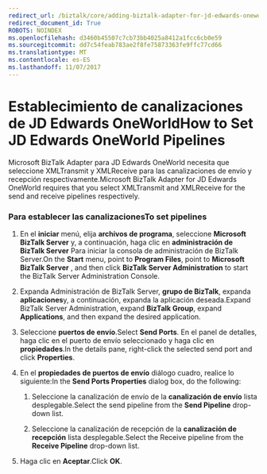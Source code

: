 ```yaml
---
redirect_url: /biztalk/core/adding-biztalk-adapter-for-jd-edwards-oneworld/
redirect_document_id: True
ROBOTS: NOINDEX
ms.openlocfilehash: d3460b45507c7cb73bb4025a8412a1fcc6cb0e59
ms.sourcegitcommit: dd7c54feab783ae2f8fe75873363fe9ffc77cd66
ms.translationtype: MT
ms.contentlocale: es-ES
ms.lasthandoff: 11/07/2017
---
```

# <a name="how-to-set-jd-edwards-oneworld-pipelines"></a><span data-ttu-id="42367-101">Establecimiento de canalizaciones de JD Edwards OneWorld</span><span class="sxs-lookup"><span data-stu-id="42367-101">How to Set JD Edwards OneWorld Pipelines</span></span>
<span data-ttu-id="42367-102">Microsoft BizTalk Adapter para JD Edwards OneWorld necesita que seleccione XMLTransmit y XMLReceive para las canalizaciones de envío y recepción respectivamente.</span><span class="sxs-lookup"><span data-stu-id="42367-102">Microsoft BizTalk Adapter for JD Edwards OneWorld requires that you select XMLTransmit and XMLReceive for the send and receive pipelines respectively.</span></span>  
  
### <a name="to-set-pipelines"></a><span data-ttu-id="42367-103">Para establecer las canalizaciones</span><span class="sxs-lookup"><span data-stu-id="42367-103">To set pipelines</span></span>  
  
1.  <span data-ttu-id="42367-104">En el **iniciar** menú, elija **archivos de programa**, seleccione **Microsoft BizTalk Server** y, a continuación, haga clic en **administración de BizTalk Server** Para iniciar la consola de administración de BizTalk Server.</span><span class="sxs-lookup"><span data-stu-id="42367-104">On the **Start** menu, point to **Program Files**, point to **Microsoft BizTalk Server** , and then click **BizTalk Server Administration** to start the BizTalk Server Administration Console.</span></span>  
  
2.  <span data-ttu-id="42367-105">Expanda Administración de BizTalk Server, **grupo de BizTalk**, expanda **aplicaciones**y, a continuación, expanda la aplicación deseada.</span><span class="sxs-lookup"><span data-stu-id="42367-105">Expand BizTalk Server Administration, expand **BizTalk Group**, expand **Applications**, and then expand the desired application.</span></span>  
  
3.  <span data-ttu-id="42367-106">Seleccione **puertos de envío**.</span><span class="sxs-lookup"><span data-stu-id="42367-106">Select **Send Ports**.</span></span> <span data-ttu-id="42367-107">En el panel de detalles, haga clic en el puerto de envío seleccionado y haga clic en **propiedades**.</span><span class="sxs-lookup"><span data-stu-id="42367-107">In the details pane, right-click the selected send port and click **Properties**.</span></span>  
  
4.  <span data-ttu-id="42367-108">En el **propiedades de puertos de envío** diálogo cuadro, realice lo siguiente:</span><span class="sxs-lookup"><span data-stu-id="42367-108">In the **Send Ports Properties** dialog box, do the following:</span></span>  
  
    1.  <span data-ttu-id="42367-109">Seleccione la canalización de envío de la **canalización de envío** lista desplegable.</span><span class="sxs-lookup"><span data-stu-id="42367-109">Select the send pipeline from the **Send Pipeline** drop-down list.</span></span>  
  
    2.  <span data-ttu-id="42367-110">Seleccione la canalización de recepción de la **canalización de recepción** lista desplegable.</span><span class="sxs-lookup"><span data-stu-id="42367-110">Select the Receive pipeline from the **Receive Pipeline** drop-down list.</span></span>  
  
5.  <span data-ttu-id="42367-111">Haga clic en **Aceptar**.</span><span class="sxs-lookup"><span data-stu-id="42367-111">Click **OK**.</span></span>  
  
